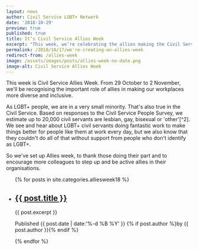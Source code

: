 ```yaml
---
layout: news
author: Civil Service LGBT+ Network
date: '2018-10-29'
preview: true
published: true
title: It’s Civil Service Allies Week
excerpt: "This week, we‘re celebrating the allies making the Civil Service a great place to work for LGBT+ people."
permalink: /2018/10/17/we're-creating-an-allies-week
redirect-from: /allies-week
image: /assets/images/posts/allies-week-no-date.png
image-alt: Civil Service Allies Week
---
```


This week is Civil Service Allies Week. From 29 October to 2 November, we'll be recognising the important role of allies in making our workplaces more diverse and inclusive.

As LGBT+ people, we are in a very small minority. That's also true in the Civil Service. Based on responses to the Civil Service People Survey, we estimate up to 20,000 civil servants are lesbian, gay, bisexual or 'other'[^2]. We see and hear about LGBT+ civil servants doing fantastic work to make things better for people like them at work every day, but we also know that they couldn't do all of that without support from people who don't identify as LGBT+. 

So we've set up Allies week, to thank those doing their part and to encourage more colleagues to step up and be active allies in their organisations.

<ul class="loop">
{% for posts in site.categories.alliesweek18 %}
	<li>
		<article>
			<h2><a href="{{ site.url | append: site.baseurl | append: post.url }}" title="Read {{ post.title }}">{{ post.title }}</a></h2>
			<p>{{ post.excerpt }}</p>
			<p class="post-metadata">Published <time datetime="{{ post.date | date: '%Y-%m-%d' }}">{{ post.date  | date:'%-d %B %Y' }}</time> {% if post.author %}by {{ post.author }}{% endif %}</p>
		</article>
	</li>
{% endfor %}
</ul>

[^1]: The People Survey included gender identity monitoring for the first time in 2017, but as this was an experimental question it doesn't provide a good basis to make a wider estimate at the moment.